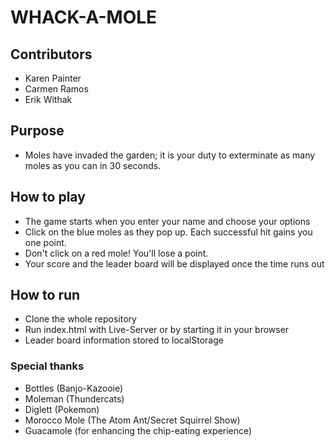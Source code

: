 # WHACK-A-MOLE
## Contributors
* Karen Painter
* Carmen Ramos
* Erik Withak

## Purpose
* Moles have invaded the garden; it is your duty to exterminate as many moles as you can in 30 seconds.

## How to play
* The game starts when you enter your name and choose your options
* Click on the blue moles as they pop up.  Each successful hit gains you one point.
* Don't click on a red mole!  You'll lose a point.
* Your score and the leader board will be displayed once the time runs out

## How to run
* Clone the whole repository
* Run index.html with Live-Server or by starting it in your browser
* Leader board information stored to localStorage

### Special thanks
* Bottles (Banjo-Kazooie)
* Moleman (Thundercats)
* Diglett (Pokemon)
* Morocco Mole (The Atom Ant/Secret Squirrel Show)
* Guacamole (for enhancing the chip-eating experience)
